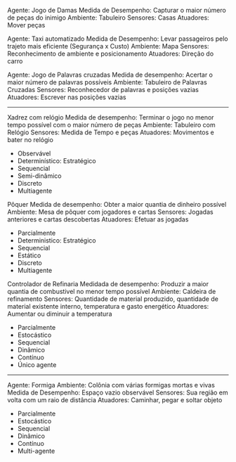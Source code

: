 Agente: Jogo de Damas
Medida de Desempenho: Capturar o maior número de peças do inimigo
Ambiente: Tabuleiro
Sensores: Casas
Atuadores: Mover peças

Agente: Taxi automatizado
Medida de Desempenho: Levar passageiros pelo trajeto mais eficiente (Segurança x Custo)
Ambiente: Mapa
Sensores: Reconhecimento de ambiente e posicionamento
Atuadores: Direção do carro

Agente: Jogo de Palavras cruzadas
Medida de desempenho: Acertar o maior número de palavras possíveis
Ambiente: Tabuleiro de Palavras Cruzadas
Sensores: Reconhecedor de palavras e posições vazias
Atuadores: Escrever nas posições vazias

------

Xadrez com relógio
Medida de desempenho: Terminar o jogo no menor tempo possível com o maior número de peças
Ambiente: Tabuleiro com Relógio
Sensores: Medida de Tempo e peças
Atuadores: Movimentos e bater no relógio
 - Observável
 - Determinístico: Estratégico
 - Sequencial
 - Semi-dinâmico
 - Discreto
 - Multiagente

Pôquer
Medida de desempenho: Obter a maior quantia de dinheiro possível
Ambiente: Mesa de pôquer com jogadores e cartas
Sensores: Jogadas anteriores e cartas descobertas
Atuadores: Efetuar as jogadas
 - Parcialmente
 - Deterministico: Estratégico
 - Sequencial
 - Estático
 - Discreto
 - Multiagente

Controlador de Refinaria
Medidada de desempenho: Produzir a maior quantia de combustivel no menor tempo possível
Ambiente: Caldeira de refinamento
Sensores: Quantidade de material produzido, quantidade de material existente interno, temperatura e gasto energético
Atuadores: Aumentar ou diminuir a temperatura
 - Parcialmente
 - Estocástico
 - Sequencial
 - Dinâmico
 - Contínuo
 - Único agente

------

Agente: Formiga
Ambiente: Colônia com várias formigas mortas e vivas
Medida de Desempenho: Espaço vazio observável
Sensores: Sua região em volta com um raio de distância
Atuadores: Caminhar, pegar e soltar objeto
 - Parcialmente
 - Estocástico
 - Sequencial
 - Dinâmico
 - Contínuo
 - Multi-agente



